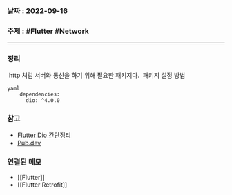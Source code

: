 ### 날짜 : 2022-09-16
### 주제 : #Flutter #Network 
----
### 정리
 http 처럼 서버와 통신을 하기 위해 필요한 패키지다.
 패키지 설정 방법
```
yaml
	dependencies:
	  dio: ^4.0.0
```

### 참고
- [Flutter Dio 간단정리 ](https://velog.io/@leeeeeoy/Flutter-Dio-%EA%B0%84%EB%8B%A8-%EC%A0%95%EB%A6%AC)
- [Pub.dev](https://pub.dev/packages/dio)

### 연결된 메모
- [[Flutter]]
- [[Flutter Retrofit]]